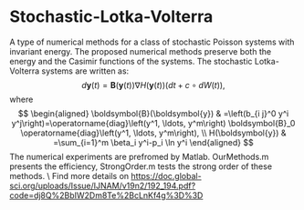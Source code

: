# Stochastic-Lotka-Volterra
A type of numerical methods for a class of stochastic Poisson systems with invariant energy. The proposed numerical methods preserve both the energy and the Casimir functions of the systems.
The stochastic Lotka-Volterra systems are written as: 
$$
d \boldsymbol{y}(t)=\boldsymbol{B}(\boldsymbol{y}(t)) \nabla H(\boldsymbol{y}(t))(d t+c \circ d W(t)),
$$
where
$$
\begin{aligned}
\boldsymbol{B}(\boldsymbol{y}) & =\left(b_{i j}^0 y^i y^j\right)=\operatorname{diag}\left(y^1, \ldots, y^m\right) \boldsymbol{B}_0 \operatorname{diag}\left(y^1, \ldots, y^m\right), \\
H(\boldsymbol{y}) & =\sum_{i=1}^m \beta_i y^i-p_i \ln y^i
\end{aligned}
$$
The numerical experiments are prefromed by Matlab. OurMethods.m presents the efficiency, StrongOrder.m tests the strong order of these methods.
\\
Find more details on https://doc.global-sci.org/uploads/Issue/IJNAM/v19n2/192_194.pdf?code=dj8Q%2BbIW2Dm8Te%2BcLnKf4g%3D%3D
